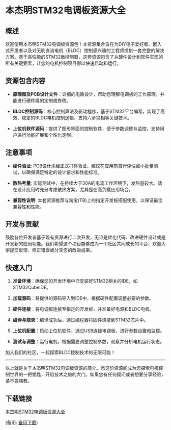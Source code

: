 # 本杰明STM32电调板资源大全

## 概述

欢迎使用本杰明STM32电调板资源包！本资源集合旨在为DIY电子爱好者、嵌入式开发者以及对无刷直流电机（BLDC）控制感兴趣的工程师提供一套完整的解决方案。基于高性能的STM32微控制器，这套资源包含了从硬件设计到软件实现的所有关键要素，让您的电机控制项目得以快速启动和运行。

## 资源包含内容

- **原理图及PCB设计文件**：详细的电路设计，帮助您理解电调板的工作原理，并能进行硬件级的定制或修改。
  
- **BLDC控制源码**：核心控制算法及驱动程序，基于STM32平台编写，实现了高效、稳定的BLDC电机控制逻辑，支持六步换相等关键技术。

- **上位机软件源码**：提供了图形界面的控制软件，便于参数调整与监控，支持用户进行功能扩展和个性化定制。

## 注意事项

- **硬件验证**: PCB设计未经正式打样验证，建议在应用前自行评估或小批量测试，以确保满足特定的设计要求和性能标准。
  
- **散热考量**: 实际测试中，在持续大于30A的电流工作环境下，发热量较大。请在设计应用时充分考虑散热方案，尤其是在高负载应用场合。

- **兼容性说明**: 本套资源推荐与淘宝(TB)上的指定开发板搭配使用，以保证最佳兼容性和性能。

## 开发与贡献

鼓励各位开发者基于现有资源进行二次开发，无论是优化代码、改进硬件设计或是开发新的应用功能。我们希望这个项目能够成为一个社区共同成长的平台，欢迎大家提交反馈、修正错误或分享您的改进成果。

## 快速入门

1. **准备环境**：确保您的开发环境中已安装好STM32相关的IDE，如STM32CubeIDE。
   
2. **加载源码**：将提供的源码导入到IDE中，根据硬件配置调整必要的参数。
   
3. **硬件连接**：将电调板连接至指定的开发板，并准备好电源和BLDC电机。
   
4. **编译与烧录**：编译成功后，通过编程器将固件烧录到STM32芯片中。
   
5. **上位机配置**：启动上位机软件，通过USB连接电调板，进行参数设置和监控。

6. **测试与调整**：运行电机，根据需要调整控制参数，观察并分析电机运行状态。

加入我们的社区，一起探索BLDC控制技术的无限可能！

---

以上就是关于本杰明STM32电调板资源的简介。愿这份资源能成为您探索电机控制世界的一把钥匙，开启技术之旅的大门。如果您有任何疑问或者想要分享经验，请不吝赐教。

## 下载链接
[本杰明STM32电调板资源大全](https://pan.quark.cn/s/bde597922657) 

(备用: [备用下载](https://pan.baidu.com/s/17kFneOukZzPAtpkOvxDo-w?pwd=1234))
